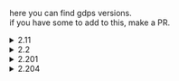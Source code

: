 here you can find gdps versions.<br>
if you have some to add to this, make a PR.<br>
<details>
<summary>2.11</summary>
<a href="https://github.com/Kingminer7/gdps-versions/releases/download/2.11/2.11.Windows.zip">2.11 Windows</a><br>
<a href="https://github.com/Kingminer7/gdps-versions/releases/download/2.11/2.11.Android.zip">2.11 Android</a><br>
<a href="https://github.com/Kingminer7/gdps-versions/releases/download/2.11/2.11.iOS.zip">2.11 iOS</a>
</details>
<details>
<summary>2.2</summary>
<a href="https://github.com/Kingminer7/gdps-versions/releases/download/2.2/2.2.Windows.zip">2.2 Windows</a><br>
<a href="https://github.com/Kingminer7/gdps-versions/releases/download/2.2/2.2.Android.zip">2.2 Android</a>
</details>
<details>
<summary>2.201</summary>
<a href="https://github.com/Kingminer7/gdps-versions/releases/download/2.201/2.201.Windows.zip">2.201 Windows</a><br>
</details>
<details>
<summary>2.204</summary>
<a href="https://github.com/Kingminer7/gdps-versions/releases/download/2.204/2.204.Windows.zip">2.204 Windows</a><br>
</details>
